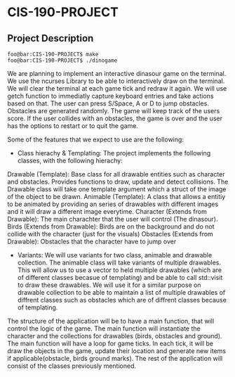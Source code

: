 # CIS-190-PROJECT


## Project Description

```console
foo@bar:CIS-190-PROJECT$ make
foo@bar:CIS-190-PROJECT$ ./dinogame
```

We are planning to implement an interactive dinasour game on the terminal. We use the ncurses Library to be able to interactively draw on the terminal. We will clear the terminal at each game tick and redraw it again. We will use getch function to immediatly capture keyboard entries and take actions based on that. The user can press S/Space, A or D to jump obstacles. Obstacles are generated randomly. The game will keep track of the users score. If the user collides with an obstacles, the game is over and the user has the options to restart or to quit the game.

Some of the features that we expect to use are the following:

- Class hierachy & Templating: 
The project implements the following classes, with the following hierachy:

Drawable (Template): Base class for all drawable entities such as character and obstacles. Provides functions to draw, update and detect collisions. The Drawable class will take one template argument which a struct of the image of the object to be drawn. 
Animable (Template): A class that allows a entitiy to be animated by providing an series of drawables with different images and it will draw a different image everytime.
Character (Extends from Drawable): The main charachter that the user will control (The dinasour).
Birds (Extends from Drawable): Birds are on the background and do not collide with the character (just for the visuals)
Obstacles (Extends from Drawable): Obstacles that the character have to jump over

- Variants: We will use variants for two class, animable and drawable collection. The animable class will take variants of multiple drawables. This will allow us to use a vector to held multiple drawables (which are of different classes becasue of templating) and be able to call std::visit to draw these drawables. We will use it for a similar purpose on drawable collection to be able to maintain a list of multiple drawables of diffrent classes such as obstacles which are of diffrent classes because of templating.



The structure of the application will be to have a main function, that will control the logic of the game. The main function will instantiate the character and the collections for drawables (birds, obstacles and ground). The main function will have a loop for game ticks. In each tick, it will be draw the objects in the game, update their location and generate new items if applicable(obstacle, birds ground marks). The rest of the application will consist of the classes previously mentioned.
